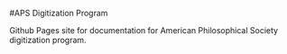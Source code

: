 #APS Digitization Program

Github Pages site for documentation for American Philosophical Society digitization program.
